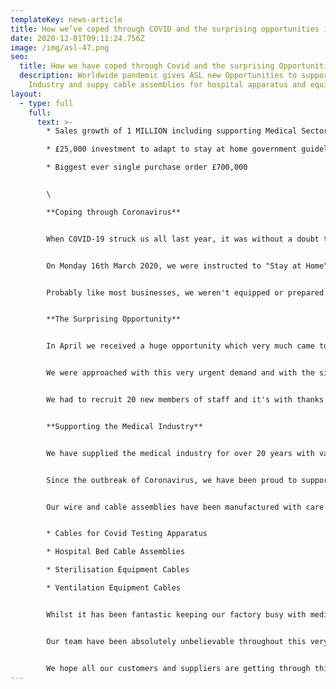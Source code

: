 ```yaml
---
templateKey: news-article
title: How we’ve coped through COVID and the surprising opportunities it has given us
date: 2020-12-01T09:11:24.756Z
image: /img/asl-47.png
seo:
  title: How we have coped through Covid and the surprising Opportunities
  description: Worldwide pandemic gives ASL new Opportunities to support Medical
    Industry and suppy cable assemblies for hospital apparatus and equipment
layout:
  - type: full
    full:
      text: >-
        * Sales growth of 1 MILLION including supporting Medical Sector

        * £25,000 investment to adapt to stay at home government guideline

        * Biggest ever single purchase order £700,000


        \

        **Coping through Coronavirus**


        When COVID-19 struck us all last year, it was without a doubt the most uncertain and worrying time for a lot of businesses.


        On Monday 16th March 2020, we were instructed to "Stay at Home" if you could work from home. The following morning we called all managers into an urgent meeting and discussed what we needed to do to start following the new government guidelines.


        Probably like most businesses, we weren't equipped or prepared for this change. We quickly recognised that we needed to invest £10,000 in new laptops for all those who would have to start working from home. This was a cost we hadn't budgeted for in the year, but we had no other option but to go ahead. Our IT Support did a super job getting the laptops arranged and we're thankful to our office staff, who all made the "work from home" transition very smooth and stress-free. 


        **The Surprising Opportunity**


        In April we received a huge opportunity which very much came to us as a surprise, and contributed towards a record growth in sales of £1million. The enquiry came from a UK company who have a manufacturing plant in India but due to the pandemic had to close their Indian factory.


        We were approached with this very urgent demand and with the size of our factory and the available floor space, we had the ability to set up a production cells in a very short space of time. Proving we had spare capacity, equipment and resource to utilise at such short notice, we won our biggest ever contract worth £700,000.


        We had to recruit 20 new members of staff and it's with thanks to our local agency that supported us, by providing a team of skilled production operators that we had fully trained up in a matter of weeks. The contract lasted 6 months and apart from some long lead times on tooling, overall the project was a big success.


        **Supporting the Medical Industry**


        We have supplied the medical industry for over 20 years with various electrical [cable assemblies](www.assembly-solutions.com/cable-assemblies) and [wiring looms](www.assembly-solutions.com/wiring-loom) for apparatus and equipment. 


        Since the outbreak of Coronavirus, we have been proud to support Medical manufacturers with urgent orders after they saw a rapid increase in demand. 


        Our wire and cable assemblies have been manufactured with care and delivered to equipment in hospitals all over the world.


        * Cables for Covid Testing Apparatus

        * Hospital Bed Cable Assemblies

        * Sterilisation Equipment Cables

        * Ventilation Equipment Cables


        Whilst it has been fantastic keeping our factory busy with medical demand and opportunities, we have certainly felt the pain for a handful of our customers who are in suffering industries, especially those in Aviation and Hospitality. 


        Our team have been absolutely unbelievable throughout this very difficult year, and have pulled together in a way which is absolutely admirable. Every single person has supported all the changes we've made, and really risen to the challenge during this rapid growth. 


        We hope all our customers and suppliers are getting through this challenging time and if there is anything we can do to help, please get in touch.
---
```

